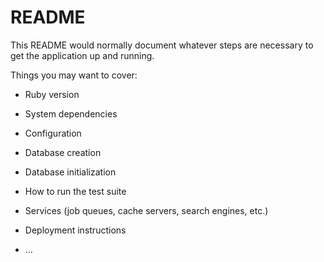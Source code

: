 # README

This README would normally document whatever steps are necessary to get the
application up and running.

Things you may want to cover:

* Ruby version

* System dependencies

* Configuration

* Database creation

* Database initialization

* How to run the test suite

* Services (job queues, cache servers, search engines, etc.)

* Deployment instructions

* ...

<!-- After my pushes to my git hub and heroku, I'm jumping to my CRUD actions -->
<!-- Finished my CRUD actions and rails db:migrate my files to have my rails app running -->
